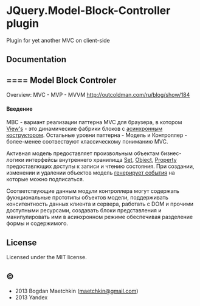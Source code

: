 # JQuery.Model-Block-Controller plugin

Plugin for yet another MVC on client-side

## Documentation

====
Model Block Controler
----

Overview: MVC - MVP - MVVM
http://outcoldman.com/ru/blog/show/184

#### Введение
MBC - вариант реализации паттерна MVC для браузера, в котором <a href="./model.view.md">View's</a> - это динамические фабрики блоков с <a href=./block.md>асинхронным коструктором</a>. Остальные уровни паттерна - Модель и Контроллер - более-менее соотвествуют классическому пониманию MVC.

Активная модель предоставляет произвольным объектам бизнес-логики интерфейсы внутреннего хранилища <a href="./model.set.md">Set</a>, <a href="./model.obj.md">Object</a>, <a href="./model.prop.md">Property</a> предоставлющих доступы к записи и чтению состояния. При создании, изменении и удалении объектов модель <a href=./model.events.md>генерирует события</a> на которые можно подписаться.

Соответствующие данным модули контроллера могут содержать фукнциональные прототипы объектов модели, поддерживать конситентность данных клиента и сервера, работать с DOM и прочими доступными ресурсами, создавать блоки представления и манипулировать ими в асинхронном режиме обеспечивая разделение формы и содержимого.

## License
Licensed under the MIT license. 

## ©
 - 2013 Bogdan Maetchkin (maetchkin@gmail.com)
 - 2013 Yandex
